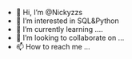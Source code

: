 - 👋 Hi, I’m @Nickyzzs
- 👀 I’m interested in SQL&Python
- 🌱 I’m currently learning ....
- 💞️ I’m looking to collaborate on ...
- 📫 How to reach me ...

<!---
Nickyzzs/Nickyzzs is a ✨ special ✨ repository because its `README.md` (this file) appears on your GitHub profile.
You can click the Preview link to take a look at your changes.
--->
